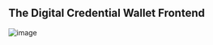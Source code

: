 ## The Digital Credential Wallet Frontend
![image](https://github.com/user-attachments/assets/ed9c5515-a73d-4262-8665-a8074de85510)
